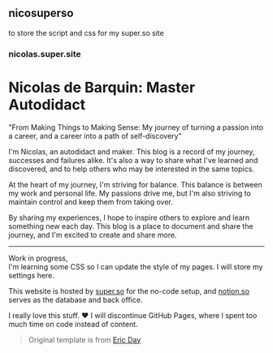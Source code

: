 ## nicosuperso
to store the script and css for my super.so site

### nicolas.super.site

# Nicolas de Barquin: Master Autodidact

"From Making Things to Making Sense: 
My journey of turning a passion into a career, and a career into a path of self-discovery"

I'm Nicolas, an autodidact and maker. This blog is a record of my journey, successes and failures alike. It's also a way to share what I've learned and discovered, and to help others who may be interested in the same topics.

At the heart of my journey, I'm striving for balance. This balance is between my work and personal life. My passions drive me, but I'm also striving to maintain control and keep them from taking over.

By sharing my experiences, I hope to inspire others to explore and learn something new each day. This blog is a place to document and share the journey, and I'm excited to create and share more.


---

Work in progress,    
I'm learning some CSS so I can update the style of my pages. I will store my settings here.    

This website is hosted by [super.so](https://super.so/) for the no-code setup, and [notion.so](https://www.notion.so/) serves as the database and back office.   

I really love this stuff. ❤️ I will discontinue GitHub Pages, where I spent too much time on code instead of content.

> Original template is from [Eric Day](https://you.super.site/)